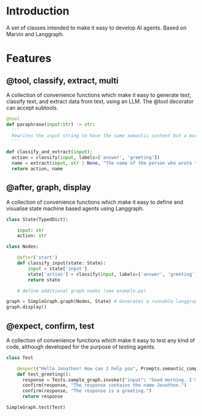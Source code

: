 # Introduction
A set of classes intended to make it easy to develop AI agents. Based on Marvin and Langgraph.
# Features

## @tool, classify, extract, multi
A collection of convenience functions which make it easy to generate text, classify text, and extract data from text, using an LLM. The @tool decorator can accept subtools.

```` python
@tool
def paraphrase(input:str) -> str:
  '''
  Rewrites the input string to have the same semantic content but a more creative and upbeat tone.
  '''

def classify_and_extract(input):
  action = classify(input, labels=['answer', 'greeting'])
  name = extract(input, str | None, "The name of the person who wrote the message")[0]
  return action, name
````

## @after, graph, display
A collection of convenience functions which make it easy to define and visualise state machine based agents using Langgraph.

```` python
class State(TypedDict):

    input: str
    action: str

class Nodes:

    @after('start')
    def classify_input(state: State):
        input = state['input']
        state['action'] = classify(input, labels=['answer', 'greeting'])
        return state

    # define additional graph nodes (see example.py)

graph = SimpleGraph.graph(Nodes, State) # Generates a runnable langgraph-based agent with full streaming and debugging support
graph.display()
````

## @expect, confirm, test
A collection of convenience functions which make it easy to test any kind of code, although developed for the purpose of testing agents.

```` python
class Test

    @expect("Hello Jonathon! How can I help you", Prompts.semantic_compare)
    def test_greeting():
      response = Tests.sample_graph.invoke({"input": "Good morning. I'm Jonathon."})['response']
      confirm(response, "The response contains the name Jonathon.")
      confirm(response, "The response is a greeting.")
      return response

SimpleGraph.test(Test)
````
